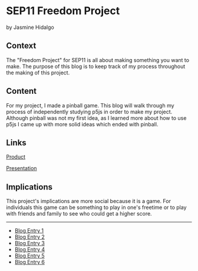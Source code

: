 # SEP11 Freedom Project
by Jasmine Hidalgo

## Context
The "Freedom Project" for SEP11 is all about making something you want to make. The purpose of this blog is to keep track of my process throughout the making of this project.

## Content
For my project, I made a pinball game. This blog will walk through my process of independently studying p5js in order to make my project. Although pinball was not my first idea, as I learned more about how to use p5js I came up with more solid ideas which ended with pinball.

## Links

[Product](https://jasmineh8510.github.io/sep11-freedom-project/)

[Presentation]([https://docs.google.com/presentation/d/1xI5ANK4RyT7WUZEPuaj0tSug6k73yFLYD4fbivIdV9Q/edit?usp=sharing](https://docs.google.com/presentation/d/1s1MQXdQId5GVGr2K0XDDLgQc1keoM7heDR6TzAp1cdA/edit?usp=sharing))

## Implications
This project's implications are more social because it is a game. For individuals this game can be something to play in one's freetime or to play with friends and family to see who could get a higher score.

---

* [Blog Entry 1](entries/entry01.md)
* [Blog Entry 2](entries/entry02.md)
* [Blog Entry 3](entries/entry03.md)
* [Blog Entry 4](entries/entry04.md)
* [Blog Entry 5](entries/entry05.md)
* [Blog Entry 6](entries/entry06.md)
